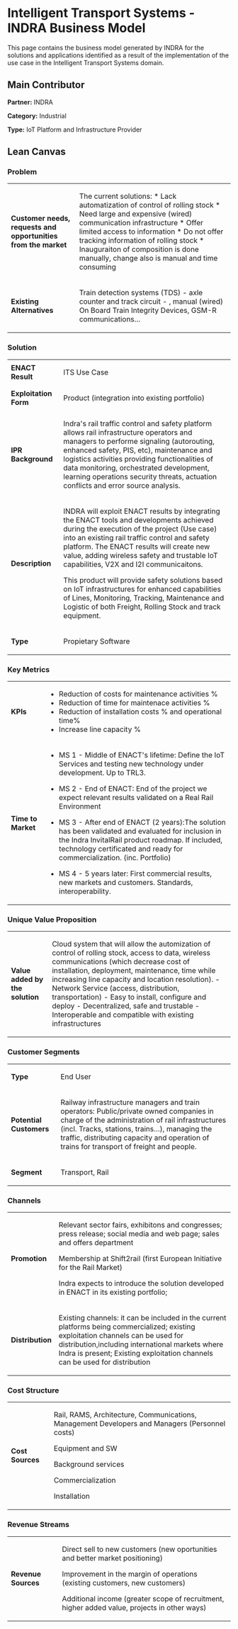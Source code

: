
# Intelligent Transport Systems - INDRA Business Model

This page contains the business model generated by INDRA for the solutions and applications identified as a result of the implementation of the use case in the Intelligent Transport Systems domain.

## Main Contributor

**Partner:** INDRA

**Category:** Industrial

**Type:** IoT Platform and Infrastructure Provider

## Lean Canvas

### Problem

<table>
  <tr>
    <td rowspan="1">
      <b>Customer needs, requests and opportunities from the market</b>
    </td>
    <td rowspan="1">
      <p>The current solutions:
* Lack automatization of control of rolling stock
* Need large and expensive (wired) communication infrastructure
* Offer limited access to information
* Do not offer tracking information of rolling stock
* Inauguraiton of composition is done manually, change also is manual and time consuming </p>
    </td>
  </tr>
  <tr>
    <td rowspan="1">
      <b>Existing Alternatives</b> </td>
    <td rowspan="1">
      <p>Train detection systems (TDS) - axle counter and track circuit - , manual (wired) On Board Train Integrity Devices, GSM-R communications… </p>
    </td>
      </tr>
</table>

### Solution

<table>
  <tr>
    <td rowspan="1">
      <b>ENACT Result</b>
    </td>
    <td rowspan="1">
      <p>ITS Use Case</p>
    </td>
  </tr>
  <tr>
    <td rowspan="1">
      <b>Exploitation Form</b> </td>
    <td rowspan="1">
      <p> Product (integration into existing portfolio) </p>
    </td>
      </tr>
    <tr>
    <td rowspan="1">
      <b>IPR Background </b> </td>
    <td rowspan="1">
      <p>Indra's rail traffic control and safety platform allows rail infrastructure operators and managers to performe signaling (autorouting, enhanced safety, PIS, etc), maintenance and logistics activities providing functionalities of data monitoring, orchestrated development, learning operations security threats, actuation conflicts and error source analysis. </p>
    </td>
      </tr>
   <tr>
    <td rowspan="1">
      <b>Description </b> </td>
    <td rowspan="1">
      <p>INDRA will exploit ENACT results by integrating the ENACT tools and developments achieved during the execution of the project (Use case) into an existing rail traffic control and safety platform. The ENACT results will create new value, adding wireless safety and trustable IoT capabilities, V2X and I2I communicaitons. 

This product will provide safety solutions based on IoT infrastructures for enhanced capabilities of Lines, Monitoring, Tracking, Maintenance and Logistic of both Freight, Rolling Stock and track equipment.</p>
    </td>
      </tr>
     <tr>
    <td rowspan="1">
      <b>Type</b> </td>
    <td rowspan="1">
      <p>Propietary Software </p>
    </td>
      </tr>
</table>

### Key Metrics

<table>
  <tr>
    <td rowspan="1">
      <b>KPIs</b>
    </td>
    <td rowspan="1">
      <p>

* Reduction of costs for maintenance activities %
* Reduction of time for maintenace activities %
* Reduction of installation costs % and operational time%
* Increase line capacity %
</p>
    </td>
  </tr>
  <tr>
    <td rowspan="1">
      <b>Time to Market</b> </td>
    <td rowspan="1">
      <p>
 
* MS 1 - Middle of ENACT's lifetime:  Define the IoT Services and testing new technology under development. Up to TRL3.

* MS 2 -  End of ENACT: End of the project we expect relevant results validated on a Real Rail Environment 

* MS 3 -  After end of ENACT (2 years):The solution has been validated and evaluated for inclusion in the Indra InvitalRail product roadmap. If included, technology certificated and ready for commercialization. (inc. Portfolio)

* MS 4 -  5 years later: First commercial results, new markets and customers. Standards, interoperability. </p>
    </td>
      </tr>
</table>

### Unique Value Proposition

<table>
  <tr>
    <td rowspan="1">
      <b>Value added by the solution</b>
    </td>
    <td rowspan="1">
      <p>Cloud system that will allow the automization of control of rolling stock, access to data, wireless communications (which decrease cost of installation, deployment, maintenance, time while increasing line capacity and location resolution).
- Network Service (access, distribution, transportation)
- Easy to install, configure and deploy
- Decentralized, safe and trustable
- Interoperable and compatible with existing infrastructures </p>
    </td>
  </tr>

</table>

### Customer Segments

<table>
  <tr>
    <td rowspan="1">
      <b>Type</b>
    </td>
    <td rowspan="1">
      <p> End User</p>
    </td>
  </tr>
<tr>
    <td rowspan="1">
      <b>Potential Customers</b>
    </td>
    <td rowspan="1">
      <p>Railway infrastructure managers and train operators: Public/private owned companies in charge of the administration of rail infrastructures (incl. Tracks, stations, trains…), managing the traffic, distributing capacity and operation of trains for transport of freight and people.</p>
    </td>
  </tr>
  <tr>
    <td rowspan="1">
      <b>Segment</b>
    </td>
    <td rowspan="1">
      <p>Transport, Rail</p>
    </td>
  </tr>
</table>

### Channels
<table>
  <tr>
    <td rowspan="1">
      <b>Promotion</b>
    </td>
    <td rowspan="1">
      <p>Relevant sector fairs, exhibitons and congresses; press release; social media and web page; sales and offers department

Membership at Shift2rail (first European Initiative for the Rail Market)

Indra expects to introduce the solution developed in ENACT in its existing portfolio; </p>
    </td>
  </tr>
   <tr>
    <td rowspan="1">
      <b>Distribution</b>
    </td>
    <td rowspan="1">
      <p>Existing channels:  it can be included in the current platforms being commercialized; existing exploitation channels can be used for distribution,including international markets where Indra is present; Existing exploitation channels can be used for distribution</p>
    </td>
  </tr>
</table>

### Cost Structure
<table>
   <tr>
    <td rowspan="1">
      <b> Cost Sources</b>
    </td>
    <td rowspan="1">
      <p>
Rail, RAMS, Architecture, Communications, Management Developers and Managers (Personnel costs)
        
Equipment and SW

Background services

Commercialization

Installation

</p>
    </td>
  </tr>
</table>

### Revenue Streams

<table>
   <tr>
    <td rowspan="1">
      <b> Revenue Sources</b>
    </td>
    <td rowspan="1">
      <p>
Direct sell to new customers (new oportunities and better market positioning)
        
Improvement in the margin of operations (existing customers, new customers)

Additional income (greater scope of recruitment, higher added value, projects in other ways)
</p>
    </td>
  </tr>
</table>
